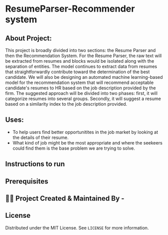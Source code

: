 # ResumeParser-Recommender system
## About Project:
This project is broadly divided into two sections: the Resume Parser and then the Recommendation System. For the Resume Parser, the raw text will be extracted from resumes and blocks would be isolated along with the separation of entities. The model continues to extract data from resumes that straightforwardly contribute toward the determination of the best candidate. 
We will also be designing an automated machine learning-based model for the recommendation system that will recommend acceptable candidate's resumes to HR based on the job description provided by the firm. The suggested approach will be divided into two phases: first, it will categorize resumes into several groups. Secondly, it will suggest a resume based on a similarity index to the job description provided.


## Uses:
*   To help users find better opportunitites in the job market by looking at the details of their resume. 
*   What kind of job might be the most appropriate and where the seekeers could find them is the base problem we are trying to solve. 

## Instructions to run

## Prerequisites 

## :technologist: Project Created & Maintained By -



## License
Distributed under the MIT License. See `LICENSE` for more information.

